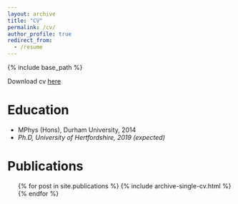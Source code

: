 ```yaml
---
layout: archive
title: "CV"
permalink: /cv/
author_profile: true
redirect_from:
  - /resume
---
```


{% include base_path %}

Download cv [here](/latex/cv-shauncread.pdf)


Education
======
* MPhys (Hons), Durham University, 2014
* *Ph.D, University of Hertfordshire, 2019 (expected)*


Publications
======
  <ul>{% for post in site.publications %}
    {% include archive-single-cv.html %}
  {% endfor %}</ul>
  
